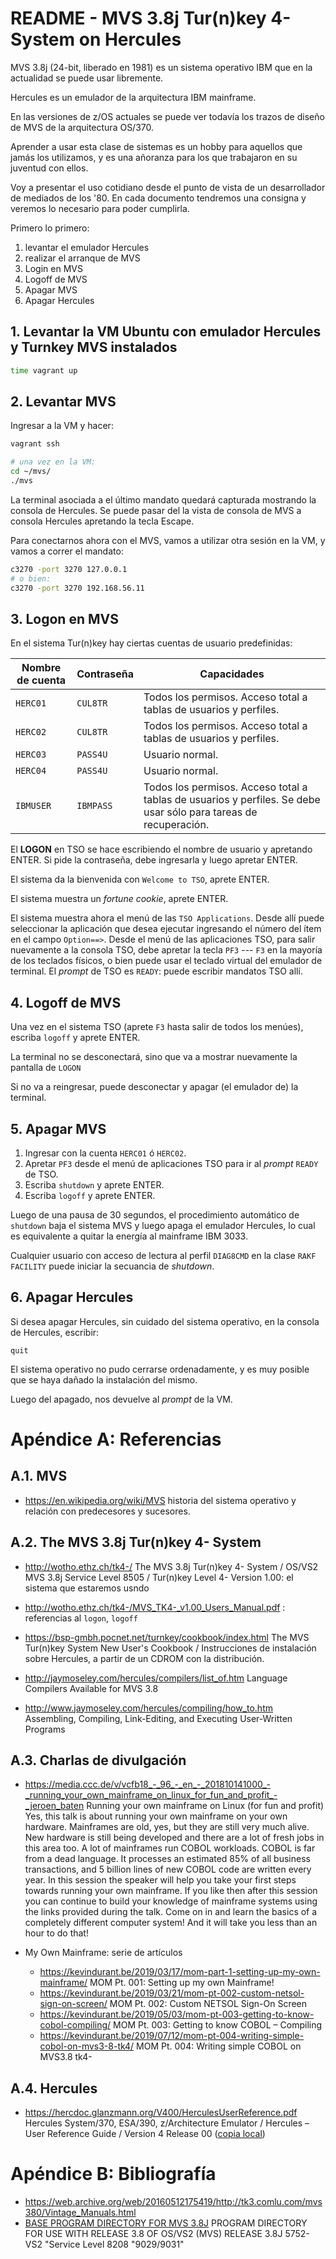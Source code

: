 # README - MVS 3.8j Tur(n)key 4- System on Hercules

MVS 3.8j (24-bit, liberado en 1981) es un sistema operativo IBM que en la actualidad se puede usar libremente. 

Hercules es un emulador de la arquitectura IBM mainframe.

En las versiones de z/OS actuales se puede ver todavía los trazos de diseño de MVS  de la arquitectura OS/370.

Aprender a usar esta clase de sistemas es un hobby para aquellos que jamás los utilizamos, y es una añoranza para los que trabajaron 
en su juventud con ellos.

Voy a presentar el uso cotidiano desde el punto de vista de un desarrollador de mediados de los '80.
En cada documento tendremos una consigna y veremos lo necesario para poder cumplirla.

Primero lo primero: 

1. levantar el emulador Hercules
2. realizar el arranque de MVS
3. Login en MVS
4. Logoff de MVS
5. Apagar MVS
6. Apagar Hercules


## 1. Levantar la VM Ubuntu con emulador Hercules y Turnkey MVS instalados

```bash
time vagrant up
```

## 2. Levantar MVS

Ingresar a la VM y hacer:

```bash
vagrant ssh

# una vez en la VM:
cd ~/mvs/
./mvs
```

La terminal asociada a el último mandato quedará capturada mostrando la consola de Hercules.
Se puede pasar del la vista de consola de MVS a consola Hercules apretando la tecla Escape.

Para conectarnos ahora con el MVS, vamos a utilizar otra sesión en la VM, y vamos a correr el mandato:

```bash
c3270 -port 3270 127.0.0.1 
# o bien:
c3270 -port 3270 192.168.56.11 
```

## 3. Logon en MVS

En el sistema Tur(n)key hay ciertas cuentas de usuario predefinidas:

| Nombre de cuenta | Contraseña | Capacidades |
|------------------|------------|-------------|
| `HERC01`         | `CUL8TR`   | Todos los permisos. Acceso total a tablas de usuarios y perfiles. |
| `HERC02`         | `CUL8TR`   | Todos los permisos. Acceso total a tablas de usuarios y perfiles. |
| `HERC03`         | `PASS4U`   | Usuario normal. |
| `HERC04`         | `PASS4U`   | Usuario normal. |
| `IBMUSER`        | `IBMPASS`  | Todos los permisos. Acceso total a tablas de usuarios y perfiles. Se debe usar sólo para tareas de recuperación. |


El **LOGON** en TSO se hace escribiendo el nombre de usuario y apretando ENTER.  Si pide la contraseña, debe ingresarla y luego apretar ENTER.

El sistema da la bienvenida con `Welcome to TSO`, aprete ENTER.

El sistema muestra un *fortune cookie*, aprete ENTER.

El sistema muestra ahora el menú de las `TSO Applications`. Desde allí puede seleccionar la aplicación que desea ejecutar ingresando el número del ítem
en el campo `Option==>`.  Desde el menú de las aplicaciones TSO, para salir nuevamente a la consola TSO, debe apretar la tecla `PF3` --- `F3` en la mayoría de los teclados físicos, o bien puede usar el teclado virtual del emulador de terminal. El *prompt* de TSO es `READY`: puede escribir mandatos TSO allí.


## 4. Logoff de MVS

Una vez en el sistema TSO (aprete `F3` hasta salir de todos los menúes), escriba `logoff` y aprete ENTER.

La terminal no se desconectará, sino que va a mostrar nuevamente la pantalla de `LOGON`

Si no va a reingresar, puede desconectar y apagar (el emulador de) la terminal.

## 5. Apagar MVS

1. Ingresar con la cuenta `HERC01` ó `HERC02`.
2. Apretar `PF3` desde el menú de aplicaciones TSO para ir al *prompt* `READY` de TSO.
3. Escriba `shutdown` y aprete ENTER.
4. Escriba `logoff` y aprete ENTER.

Luego de una pausa de 30 segundos, el procedimiento automático de `shutdown` baja el sistema MVS y luego apaga el emulador Hercules, lo cual es equivalente a quitar la energía al mainframe IBM 3033.

Cualquier usuario con acceso de lectura al perfil `DIAG8CMD` en la clase `RAKF FACILITY` puede iniciar la secuancia de *shutdown*.

## 6. Apagar Hercules

Si desea apagar Hercules, sin cuidado del sistema operativo, en la consola de Hercules, escribir:

```
quit
```

El sistema operativo no pudo cerrarse ordenadamente, y es muy posible que se haya dañado la instalación del mismo.


Luego del apagado, nos devuelve al _prompt_ de la VM.

# Apéndice A: Referencias

## A.1. MVS

* https://en.wikipedia.org/wiki/MVS historia del sistema operativo y relación con predecesores y sucesores.

## A.2. The MVS 3.8j Tur(n)key 4- System

* http://wotho.ethz.ch/tk4-/ The MVS 3.8j Tur(n)key 4- System / OS/VS2 MVS 3.8j Service Level 8505 / Tur(n)key Level 4- Version 1.00: el sistema que estaremos usndo
* http://wotho.ethz.ch/tk4-/MVS_TK4-_v1.00_Users_Manual.pdf : referencias al `logon`, `logoff`
* https://bsp-gmbh.pocnet.net/turnkey/cookbook/index.html The MVS Tur(n)key System New User's Cookbook / Instrucciones de instalación sobre Hercules, a partir de un CDROM con la distribución.

* http://jaymoseley.com/hercules/compilers/list_of.htm Language Compilers Available for MVS 3.8
* http://www.jaymoseley.com/hercules/compiling/how_to.htm Assembling, Compiling, Link-Editing, and Executing User-Written Programs


## A.3. Charlas de divulgación

* https://media.ccc.de/v/vcfb18_-_96_-_en_-_201810141000_-_running_your_own_mainframe_on_linux_for_fun_and_profit_-_jeroen_baten Running your own mainframe on Linux (for fun and profit) <br/>
  Yes, this talk is about running your own mainframe on your own hardware. Mainframes are old, yes, but they are still very much alive. New hardware is still being developed and there are a lot of fresh jobs in this area too. A lot of mainframes run COBOL workloads. COBOL is far from a dead language. It processes an estimated 85% of all business transactions, and 5 billion lines of new COBOL code are written every year. In this session the speaker will help you take your first steps towards running your own mainframe. If you like then after this session you can continue to build your knowledge of mainframe systems using the links provided during the talk. Come on in and learn the basics of a completely different computer system! And it will take you less than an hour to do that!


* My Own Mainframe: serie de artículos
  * https://kevindurant.be/2019/03/17/mom-part-1-setting-up-my-own-mainframe/ MOM Pt. 001: Setting up my own Mainframe!
  * https://kevindurant.be/2019/03/21/mom-pt-002-custom-netsol-sign-on-screen/ MOM Pt. 002: Custom NETSOL Sign-On Screen
  * https://kevindurant.be/2019/05/03/mom-pt-003-getting-to-know-cobol-compiling/ MOM Pt. 003: Getting to know COBOL – Compiling
  * https://kevindurant.be/2019/07/12/mom-pt-004-writing-simple-cobol-on-mvs3-8-tk4/ MOM Pt. 004: Writing simple COBOL on MVS3.8 tk4-

## A.4. Hercules

* https://hercdoc.glanzmann.org/V400/HerculesUserReference.pdf Hercules System/370, ESA/390, z/Architecture Emulator / Hercules – User Reference Guide / Version 4 Release 00 ([copia local](docs/HerculesUserReference.pdf))


# Apéndice B: Bibliografía

* https://web.archive.org/web/20160512175419/http://tk3.comlu.com/mvs380/Vintage_Manuals.html
* [BASE PROGRAM DIRECTORY FOR MVS 3.8J](docs/mvs38bas.pdf) PROGRAM DIRECTORY FOR USE WITH RELEASE 3.8 OF OS/VS2 (MVS) RELEASE 3.8J 5752-VS2 "Service Level 8208 "9029/9031"

